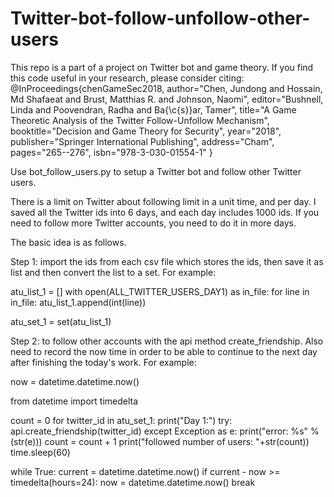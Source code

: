 # Twitter-bot-follow-unfollow-other-users
This repo is a part of a project on Twitter bot and game theory. If you find this code useful in your research, please consider citing:
@InProceedings{chenGameSec2018,
author="Chen, Jundong
and Hossain, Md Shafaeat
and Brust, Matthias R.
and Johnson, Naomi",
editor="Bushnell, Linda
and Poovendran, Radha
and Ba{\c{s}}ar, Tamer",
title="A Game Theoretic Analysis of the Twitter Follow-Unfollow Mechanism",
booktitle="Decision and Game Theory for Security",
year="2018",
publisher="Springer International Publishing",
address="Cham",
pages="265--276",
isbn="978-3-030-01554-1"
}

Use bot_follow_users.py to setup a Twitter bot and follow other Twitter users.

There is a limit on Twitter about following limit in a unit time, and per day. I saved all the Twitter ids into 6 days, and each day includes 1000 ids.
If you need to follow more Twitter accounts, you need to do it in more days.

The basic idea is as follows.

Step 1: import the ids from each csv file which stores the ids, then save it as list and then convert the list to a set.
For example:

atu_list_1 = []
with open(ALL_TWITTER_USERS_DAY1) as in_file:
    for line in in_file:
        atu_list_1.append(int(line))

atu_set_1 = set(atu_list_1)

Step 2: to follow other accounts with the api method create_friendship. Also need to record the now time in order to be able to continue to the next day after finishing the today's work.
For example:

now = datetime.datetime.now()

from datetime import timedelta

count = 0
for twitter_id in atu_set_1:
    print("Day 1:")
    try:
        api.create_friendship(twitter_id)
    except Exception as e:
        print("error: %s" % (str(e)))
    count = count + 1
    print("followed number of users: "+str(count))
    time.sleep(60)

while True:
    current = datetime.datetime.now()
    if current - now >= timedelta(hours=24):
        now = datetime.datetime.now()
        break
